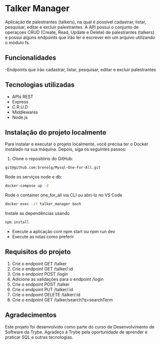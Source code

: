 
# Talker Manager

Aplicação de palestrantes (talkers), na qual é possível cadastrar, listar, pesquisar, editar e excluir palestrantes. A API possui o conjunto de operaçoes CRUD (Create, Read, Update e Delete) de palestrantes (talkers) e possui alguns endpoints que irão ler e escrever em um arquivo utilizando o módulo fs.

## Funcionalidades

-Endpoints que irão cadastrar, listar, pesquisar, editar e excluir palestrantes

## Tecnologias utilizadas
- APIs REST
- Express
- C.R.U.D
- Middlewares
- Node.js

## Instalação do projeto localmente

Para instalar e executar o projeto localmente, você precisa ter o Docker instalado na sua máquina. Depois, siga os seguintes passos:

1. Clone o repositório do GitHub:

```bash
git@github.com:brenolg/Mysql-One-For-All.git
```
Rode os serviços node e db:
```bash
docker-compose up -d
```
Rode o container one_for_all via CLI ou abri-lo no VS Code
```bash
docker exec -it talker_manager bash
```
Instale as dependências usando
```bash
npm install
```
- Execute a aplicação com npm start ou npm run dev
- Execute as rotas como preferir

## Requisitos do projeto

1. Crie o endpoint GET /talker
2. Crie o endpoint GET /talker/:id
3. Crie o endpoint POST /login
4. Adicione as validações para o endpoint /login
5. Crie o endpoint POST /talker
6. Crie o endpoint PUT /talker/:id
7. Crie o endpoint DELETE /talker/:id
8. Crie o endpoint GET /talker/search?q=searchTerm

## Agradecimentos
Este projeto foi desenvolvido como parte do curso de Desenvolvimento de Software da Trybe. Agradeço à Trybe pela oportunidade de aprender e praticar SQL e outras tecnologias.
